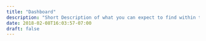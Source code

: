 ```yaml
---
title: "Dashboard"
description: "Short Description of what you can expect to find within these docs."
date: 2018-02-08T16:03:57-07:00
draft: false
---
```

